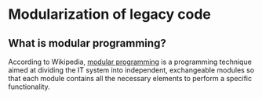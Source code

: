 # Modularization of legacy code

## What is modular programming?

According to Wikipedia, [modular programming](https://en.wikipedia.org/wiki/Modular_programming) is a programming technique aimed at dividing the IT system into independent, exchangeable modules so that each module contains all the necessary elements to perform a specific functionality.



